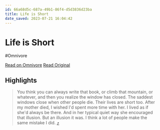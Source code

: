```yaml
---
id: 66a68d5c-687a-49b1-86f4-d5d3836d23ba
title: Life is Short
date_saved: 2023-07-21 16:04:42
---
```


# Life is Short
#Omnivore

[Read on Omnivore](https://omnivore.app/me/life-is-short-1897a0df406)
[Read Original](http://www.paulgraham.com/vb.html)

## Highlights

> You think you can always write that book, or climb that mountain, or whatever, and then you realize the window has closed. The saddest windows close when other people die. Their lives are short too. After my mother died, I wished I'd spent more time with her. I lived as if she'd always be there. And in her typical quiet way she encouraged that illusion. But an illusion it was. I think a lot of people make the same mistake I did. [⤴️](https://omnivore.app/me/life-is-short-1897a0df406#3650ff8f-ff11-44d5-9070-57ce827c7d08) 

